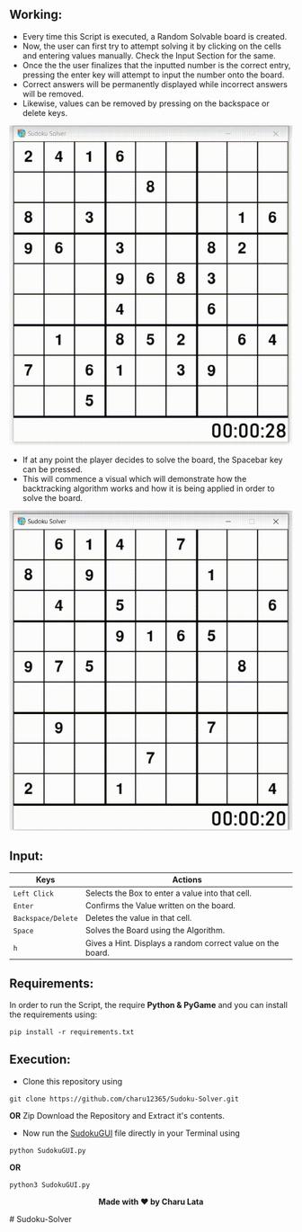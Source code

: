 ## Working:

-	Every time this Script is executed, a Random Solvable board is created.
-	Now, the user can first try to attempt solving it by clicking on the cells and entering values manually. Check the Input Section for the same.
-	Once the the user finalizes that the inputted number is the correct entry, pressing the enter key will attempt to input the number onto the board. 
-	Correct answers will be permanently displayed while incorrect answers will be removed. 
-	Likewise, values can be removed by pressing on the backspace or delete keys.

<p align="center">
	<img src="https://github.com/charu12365/Sudoku-Solver/blob/main/assets/Entering%20Values.gif">
</p>

-	If at any point the player decides to solve the board, the Spacebar key can be pressed.
-	This will commence a visual which will demonstrate how the backtracking algorithm works and how it is being applied in order to solve the board.

<p align="center">
	<img src="https://github.com/charu12365/Sudoku-Solver/blob/main/assets/Visualizer.gif">
</p>

## Input:

| Keys              | Actions                                                         |
|-------------------|-----------------------------------------------------------------|
| `Left Click`      | Selects the Box to enter a value into that cell.                |
| `Enter`           | Confirms the Value written on the board.     |
| `Backspace/Delete`| Deletes the value in that cell.                                 |
| `Space`           | Solves the Board using the Algorithm.                           |
| `h`               | Gives a Hint. Displays a random correct value on the board.     |

## Requirements:
In order to run the Script, the require **Python & PyGame** and you can install the requirements using:
```
pip install -r requirements.txt
```

## Execution:
-	Clone this repository using
```
git clone https://github.com/charu12365/Sudoku-Solver.git
```
**OR**
Zip Download the Repository and Extract it's contents.
-	Now run the [SudokuGUI](https://github.com/charu12365/Sudoku-Solver/blob/main/SudokuGUI.py) file directly in your Terminal using
```
python SudokuGUI.py
```
**OR**
```
python3 SudokuGUI.py
```

<p align='center'><b>Made with ❤ by Charu Lata</b></p>
# Sudoku-Solver
